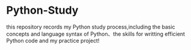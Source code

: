 # Python-Study
this repository records my Python study process,including the basic concepts and language syntax of Python、the skills for writting efficient Python code and my practice project!
